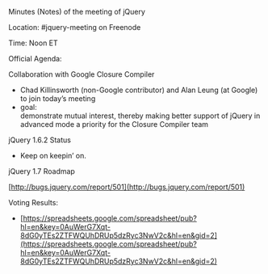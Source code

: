 Minutes (Notes) of the meeting of jQuery

Location: \#jquery-meeting on Freenode

Time: Noon ET  

Official Agenda:   

Collaboration with Google Closure Compiler

-   Chad Killinsworth (non-Google contributor) and Alan Leung (at
    Google) to join today’s meeting
-   goal:  
     demonstrate mutual interest, thereby making better support of
    jQuery in  
     advanced mode a priority for the Closure Compiler team

jQuery 1.6.2 Status

-   Keep on keepin’ on.

jQuery 1.7 Roadmap

[http://bugs.jquery.com/report/501](http://bugs.jquery.com/report/501)

Voting Results:

-   [https://spreadsheets.google.com/spreadsheet/pub?hl=en&key=0AuWerG7Xqt-8dG0yTEs2ZTFWQUhDRUp5dzRyc3NwV2c&hl=en&gid=2](https://spreadsheets.google.com/spreadsheet/pub?hl=en&key=0AuWerG7Xqt-8dG0yTEs2ZTFWQUhDRUp5dzRyc3NwV2c&hl=en&gid=2)

